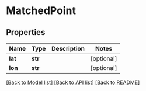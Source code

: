 # MatchedPoint


## Properties
Name | Type | Description | Notes
------------ | ------------- | ------------- | -------------
**lat** | **str** |  | [optional] 
**lon** | **str** |  | [optional] 

[[Back to Model list]](../README.md#documentation-for-models) [[Back to API list]](../README.md#documentation-for-api-endpoints) [[Back to README]](../README.md)


